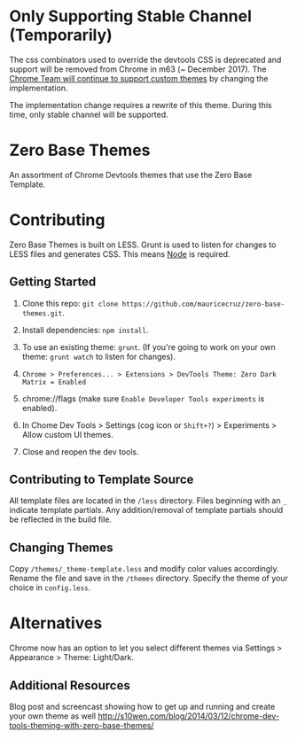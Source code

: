 # Only Supporting Stable Channel (Temporarily)

The css combinators used to override the devtools CSS is deprecated and support will be removed from Chrome in m63 (~ December 2017). The [Chrome Team will continue to support custom themes](https://bugs.chromium.org/p/chromium/issues/detail?id=709732&can=2&q=709732) by changing the implementation.

The implementation change requires a rewrite of this theme. During this time, only stable channel will be supported.

# Zero Base Themes
An assortment of Chrome Devtools themes that use the Zero Base Template.

# Contributing

Zero Base Themes is built on LESS. Grunt is used to listen for changes to LESS files and generates CSS. This means [Node](http://nodejs.org/) is required.


## Getting Started

1. Clone this repo: `git clone https://github.com/mauricecruz/zero-base-themes.git`.

2. Install dependencies: `npm install`.

3. To use an existing theme: `grunt`. (If you're going to work on your own theme: `grunt watch` to listen for changes).

4. `Chrome > Preferences... > Extensions > DevTools Theme: Zero Dark Matrix = Enabled`

5. chrome://flags (make sure `Enable Developer Tools experiments` is enabled).

6. In Chome Dev Tools > Settings (cog icon or `Shift+?`) > Experiments > Allow custom UI themes.

7. Close and reopen the dev tools.

## Contributing to Template Source

All template files are located in the `/less` directory. Files beginning with an `_` indicate template partials. Any addition/removal of template partials should be reflected in the build file.


## Changing Themes

Copy `/themes/_theme-template.less` and modify color values accordingly. Rename the file and save in the `/themes` directory. Specify the theme of your choice in `config.less`.

# Alternatives

Chrome now has an option to let you select different themes via Settings > Appearance > Theme: Light/Dark.

## Additional Resources

Blog post and screencast showing how to get up and running and create your own theme as well http://s10wen.com/blog/2014/03/12/chrome-dev-tools-theming-with-zero-base-themes/

